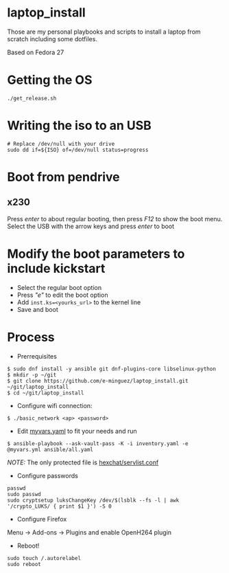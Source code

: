 # laptop_install
Those are my personal playbooks and scripts to install a laptop from scratch
including some dotfiles.

Based on Fedora 27

# Getting the OS

```
./get_release.sh
```

# Writing the iso to an USB

```
# Replace /dev/null with your drive
sudo dd if=${ISO} of=/dev/null status=progress
```

# Boot from pendrive

## x230
Press *enter* to about regular booting, then press *F12* to show
the boot menu.
Select the USB with the arrow keys and press *enter* to boot

# Modify the boot parameters to include kickstart

* Select the regular boot option
* Press *"e"* to edit the boot option
* Add ```inst.ks=<yourks_url>``` to the kernel line
* Save and boot

# Process

* Prerrequisites

```
$ sudo dnf install -y ansible git dnf-plugins-core libselinux-python
$ mkdir -p ~/git
$ git clone https://github.com/e-minguez/laptop_install.git ~/git/laptop_install
$ cd ~/git/laptop_install
```

* Configure wifi connection:

```
$ ./basic_network <ap> <password>
```

* Edit [myvars.yaml](myvars.yaml) to fit your needs and run

```
$ ansible-playbook --ask-vault-pass -K -i inventory.yaml -e @myvars.yml ansible/all.yaml
```

*NOTE:* The only protected file is [hexchat/servlist.conf](hexchat/servlist.conf)

* Configure passwords

```
passwd
sudo passwd
sudo cryptsetup luksChangeKey /dev/$(lsblk --fs -l | awk '/crypto_LUKS/ { print $1 }') -S 0
```

* Configure Firefox

Menu -> Add-ons -> Plugins and enable OpenH264 plugin

* Reboot!

```
sudo touch /.autorelabel
sudo reboot
```
